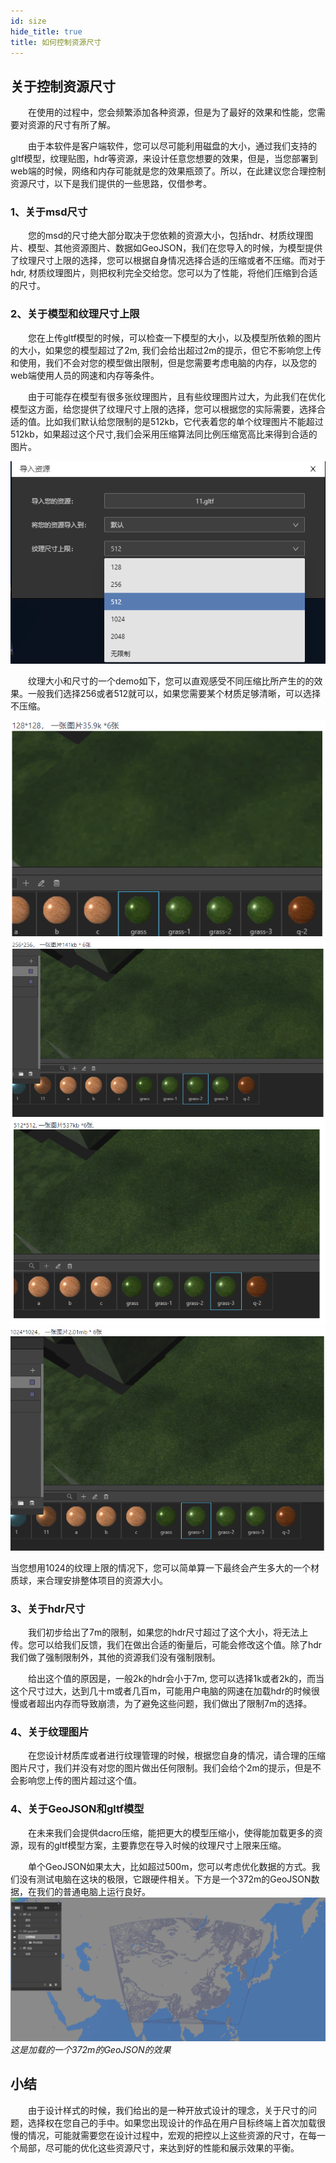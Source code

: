 ```yaml
---
id: size
hide_title: true
title: 如何控制资源尺寸
---
```


## 关于控制资源尺寸

　　在使用的过程中，您会频繁添加各种资源，但是为了最好的效果和性能，您需要对资源的尺寸有所了解。

　　由于本软件是客户端软件，您可以尽可能利用磁盘的大小，通过我们支持的gltf模型，纹理贴图，hdr等资源，来设计任意您想要的效果，但是，当您部署到web端的时候，网络和内存可能就是您的效果瓶颈了。所以，在此建议您合理控制资源尺寸，以下是我们提供的一些思路，仅借参考。

### 1、关于msd尺寸

　　您的msd的尺寸绝大部分取决于您依赖的资源大小，包括hdr、材质纹理图片、模型、其他资源图片、数据如GeoJSON，我们在您导入的时候，为模型提供了纹理尺寸上限的选择，您可以根据自身情况选择合适的压缩或者不压缩。而对于hdr, 材质纹理图片，则把权利完全交给您。您可以为了性能，将他们压缩到合适的尺寸。

### 2、关于模型和纹理尺寸上限

　　您在上传gltf模型的时候，可以检查一下模型的大小，以及模型所依赖的图片的大小，如果您的模型超过了2m, 我们会给出超过2m的提示，但它不影响您上传和使用，我们不会对您的模型做出限制，但是您需要考虑电脑的内存，以及您的web端使用人员的网速和内存等条件。

　　由于可能存在模型有很多张纹理图片，且有些纹理图片过大，为此我们在优化模型这方面，给您提供了纹理尺寸上限的选择，您可以根据您的实际需要，选择合适的值。比如我们默认给您限制的是512kb，它代表着您的单个纹理图片不能超过512kb，如果超过这个尺寸,我们会采用压缩算法同比例压缩宽高比来得到合适的图片。

![模型尺寸](../assets/size-1.png)

　　纹理大小和尺寸的一个demo如下，您可以直观感受不同压缩比所产生的的效果。一般我们选择256或者512就可以，如果您需要某个材质足够清晰，可以选择不压缩。

![模型尺寸](../assets/size-t-1.png)
![模型尺寸](../assets/size-t-2.png)
![模型尺寸](../assets/size-t-3.png)
![模型尺寸](../assets/size-t-4.png)

当您想用1024的纹理上限的情况下，您可以简单算一下最终会产生多大的一个材质球，来合理安排整体项目的资源大小。

### 3、关于hdr尺寸

　　我们初步给出了7m的限制，如果您的hdr尺寸超过了这个大小，将无法上传。您可以给我们反馈，我们在做出合适的衡量后，可能会修改这个值。除了hdr我们做了强制限制外，其他的资源我们没有强制限制。

　　给出这个值的原因是，一般2k的hdr会小于7m, 您可以选择1k或者2k的，而当这个尺寸过大，达到几十m或者几百m，可能用户电脑的网速在加载hdr的时候很慢或者超出内存而导致崩溃，为了避免这些问题，我们做出了限制7m的选择。

### 4、关于纹理图片

　　在您设计材质库或者进行纹理管理的时候，根据您自身的情况，请合理的压缩图片尺寸，我们并没有对您的图片做出任何限制。我们会给个2m的提示，但是不会影响您上传的图片超过这个值。

### 4、关于GeoJSON和gltf模型

　　在未来我们会提供dacro压缩，能把更大的模型压缩小，使得能加载更多的资源，现有的gltf模型方案，主要靠您在导入时候的纹理尺寸上限来压缩。

　　单个GeoJSON如果太大，比如超过500m，您可以考虑优化数据的方式。我们没有测试电脑在这块的极限，它跟硬件相关。下方是一个372m的GeoJSON数据，在我们的普通电脑上运行良好。
![模型尺寸](../assets/size-2.png)
*这是加载的一个372m的GeoJSON的效果*


## 小结
　　由于设计样式的时候，我们给出的是一种开放式设计的理念，关于尺寸的问题，选择权在您自己的手中。如果您出现设计的作品在用户目标终端上首次加载很慢的情况，可能就需要您在设计过程中，宏观的把控以上这些资源的尺寸，在每一个局部，尽可能的优化这些资源尺寸，来达到好的性能和展示效果的平衡。

